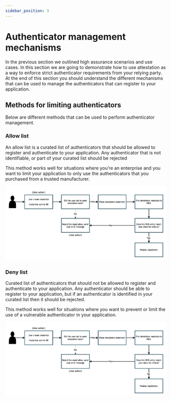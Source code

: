 ```yaml
---
sidebar_position: 3
---
```


# Authenticator management mechanisms

In the previous section we outlined high assurance scenarios and use cases. In this section we are going to demonstrate how to use attestation as a way to enforce strict authenticator requirements from your relying party. At the end of this section you should understand the different mechanisms that can be used to manage the authenticators that can register to your application.

## Methods for limiting authenticators

Below are different methods that can be used to perform authenticator management.

### Allow list

An allow list is a curated list of authenticators that should be allowed to register and authenticate to your application. Any authenticator that is not identifiable, or part of your curated list should be rejected

This method works well for situations where you’re an enterprise and you want to limit your application to only use the authenticators that you purchased from a trusted manufacturer.

![Allow list](/img/allowlist1.jpg)

### Deny list

Curated list of authenticators that should not be allowed to register and authenticate to your application. Any authenticator should be able to register to your application, but if an authenticator is identified in your curated list then it should be rejected.

This method works well for situations where you want to prevent or limit the use of a vulnerable authenticator in your application.

![Deny list](/img/denylist1.jpg)
